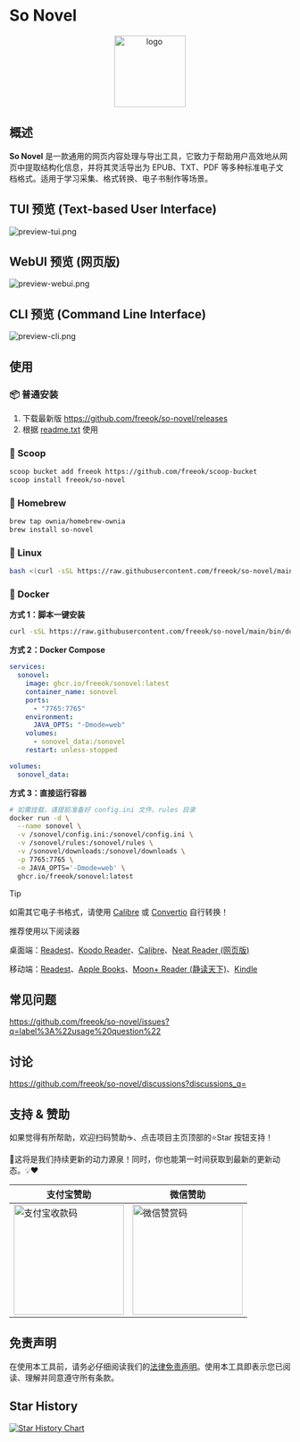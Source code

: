 # So Novel

<div align="center">
  <img src="assets/logo.png" alt="logo" style="width: 128px;">
</div>

## 概述

**So Novel** 是一款通用的网页内容处理与导出工具，它致力于帮助用户高效地从网页中提取结构化信息，并将其灵活导出为
EPUB、TXT、PDF 等多种标准电子文档格式。适用于学习采集、格式转换、电子书制作等场景。

## TUI 预览 (Text-based User Interface)

![preview-tui.png](assets/preview-tui.png)

## WebUI 预览 (网页版)

![preview-webui.png](assets/preview-webui.png)

## CLI 预览 (Command Line Interface)

![preview-cli.png](assets/preview-cli.png)

## 使用

### 📦 普通安装

1. 下载最新版 https://github.com/freeok/so-novel/releases
2. 根据 [readme.txt](bundle%2Freadme.txt) 使用

### 🍨 Scoop

```bash
scoop bucket add freeok https://github.com/freeok/scoop-bucket
scoop install freeok/so-novel
```

### 🍺 Homebrew

```bash
brew tap ownia/homebrew-ownia
brew install so-novel
```

### 🐧 Linux

```bash
bash <(curl -sSL https://raw.githubusercontent.com/freeok/so-novel/main/bin/linux-install.sh)
```

### 🐳 Docker

**方式 1：脚本一键安装**

```bash
curl -sSL https://raw.githubusercontent.com/freeok/so-novel/main/bin/docker-install.sh | bash
```

**方式 2：Docker Compose**

```yaml
services:
  sonovel:
    image: ghcr.io/freeok/sonovel:latest
    container_name: sonovel
    ports:
      - "7765:7765"
    environment:
      JAVA_OPTS: "-Dmode=web"
    volumes:
      - sonovel_data:/sonovel
    restart: unless-stopped

volumes:
  sonovel_data:
```

**方式 3：直接运行容器**

```bash
# 如需挂载，请提前准备好 config.ini 文件、rules 目录
docker run -d \
  --name sonovel \
  -v /sonovel/config.ini:/sonovel/config.ini \
  -v /sonovel/rules:/sonovel/rules \
  -v /sonovel/downloads:/sonovel/downloads \
  -p 7765:7765 \
  -e JAVA_OPTS='-Dmode=web' \
  ghcr.io/freeok/sonovel:latest
```

> [!TIP]
>
> 如需其它电子书格式，请使用 [Calibre](https://calibre-ebook.com/zh_CN) 或 [Convertio](https://convertio.co/zh/) 自行转换！
>
> 推荐使用以下阅读器
>
> 桌面端：[Readest](https://readest.com/)、[Koodo Reader](https://www.koodoreader.com/zh)、[Calibre](https://calibre-ebook.com/)、[Neat Reader (网页版)](https://www.neat-reader.cn/webapp)
>
> 移动端：[Readest](https://readest.com/)、[Apple Books](https://www.apple.com/apple-books/)、[Moon+ Reader (静读天下)](https://moondownload.com/chinese.html)、[Kindle](https://apps.apple.com/us/app/amazon-kindle/id302584613)

## 常见问题

https://github.com/freeok/so-novel/issues?q=label%3A%22usage%20question%22

## 讨论

https://github.com/freeok/so-novel/discussions?discussions_q=

## 支持 & 赞助

如果觉得有所帮助，欢迎扫码赞助☕、点击项目主页顶部的⭐Star 按钮支持！ 

🚀这将是我们持续更新的动力源泉！同时，你也能第一时间获取到最新的更新动态。💡❤️

| 支付宝赞助                                                           | 微信赞助                                                           |
|-----------------------------------------------------------------|----------------------------------------------------------------|
| <img src="assets/donation-alipay.png" alt="支付宝收款码" width="197"> | <img src="assets/donation-wechat.jpg" alt="微信赞赏码" width="197"> |

## 免责声明

在使用本工具前，请务必仔细阅读我们的[法律免责声明](bundle/DISCLAIMER.md)。使用本工具即表示您已阅读、理解并同意遵守所有条款。

## Star History

[![Star History Chart](https://api.star-history.com/svg?repos=freeok/so-novel&type=Date)](https://star-history.com/#freeok/so-novel&Date)